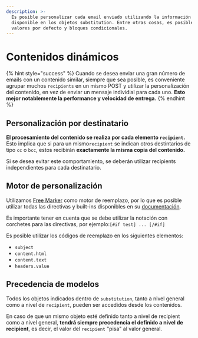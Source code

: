 ```yaml
---
description: >-
  Es posible personalizar cada email enviado utilizando la información
  disponible en los objetos substitution. Entre otras cosas, es posible indicar
  valores por defecto y bloques condicionales.
---
```


# Contenidos dinámicos

{% hint style="success" %}
Cuando se desea enviar una gran número de emails con un contenido similar, siempre que sea posible, es conveniente agrupar muchos `recipients` en un mismo POST y utilizar la personalización del contenido,  en vez de enviar un mensaje individial para cada uno.  **Esto mejor notablemente la performance y velocidad de entrega.**
{% endhint %}

## Personalización por destinatario

**El procesamiento del contenido se realiza por cada elemento `recipient`.** Esto implica que si para un mismo`recipient` se indican otros destintarios de tipo `cc` o `bcc`, estos recibirán **exactamente la misma copia del contenido.** 

Si se desea evitar este comportamiento, se deberán utilizar recipients independientes para cada destinatario.

## Motor de personalización

Utilizamos [Free Marker](https://freemarker.apache.org/) como motor de reemplazo, por lo que es posible utilizar todas las directivas y built-ins disponibles en su [documentación](https://freemarker.apache.org/docs/ref.html).

Es importante tener en cuenta que se debe utilizar la notación con corchetes para las directivas, por ejemplo:`[#if test] ... [/#if]`

Es posible utilizar los códigos de reemplazo en los siguientes elementos:

* `subject`
* `content.html`
* `content.text`
* `headers.value`

## Precedencia de modelos

Todos los objetos indicados dentro de `substitution`, tanto a nivel general como a nivel de `recipient`, pueden ser accedidos desde los contenidos. 

En caso de que un mismo objeto esté definido tanto a nivel de recipient como a nivel general, **tendrá siempre precedencia el definido a nivel de recipient**, es decir, el valor del `recipient` "pisa" al valor general.



